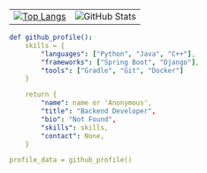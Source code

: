 <table>
  <tr>
    <td>
      <a href="https://github.com/44J-jottabyte?tab=repositories">
        <img src="https://github-readme-stats.vercel.app/api/top-langs/?username=44J-jottabyte&layout=compact&theme=tokyonight&hide=jupyter%20notebook&size_weight=0.5&count_weight=0.5" alt="Top Langs" />
      </a>
    </td>
    <td>
      <img src="https://github-readme-stats.vercel.app/api?username=44J-jottabyte&count_private=true&show_icons=true&theme=tokyonight" alt="GitHub Stats" />
    </td>
  </tr>
</table>

```yaml
def github_profile():
    skills = {
        "languages": ["Python", "Java", "C++"],
        "frameworks": ["Spring Boot", "Django"],
        "tools": ["Gradle", "Git", "Docker"]
    }

    return {
        "name": name or 'Anonymous',
        "title": "Backend Developer",
        "bio": "Not Found",
        "skills": skills,
        "contact": None,
    }

profile_data = github_profile()
```
